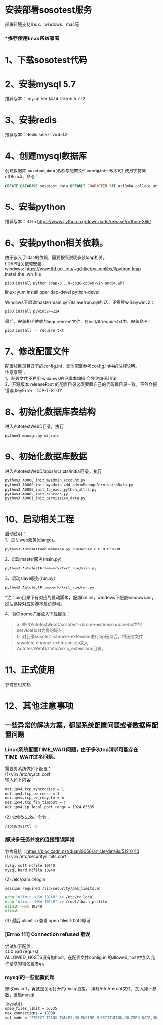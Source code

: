 # 安装部署sosotest服务

部署环境支持linux、windows、mac等
### *推荐使用linux系统部署


# 1、下载sosotest代码

# 2、安装mysql 5.7
推荐版本： mysql  Ver 14.14 Distrib 5.7.22

# 3、安装redis 
推荐版本：Redis server v=4.0.2

# 4、创建mysql数据库 
创建数据库 sosotest_data(名称与配置文件config.ini一致即可)
使用字符集utf8mb4，命令：
```sql
CREATE DATABASE sosotest_data DEFAULT CHARACTER SET utf8mb4 collate utf8mb4_unicode_ci;
```

# 5、安装python
推荐版本：3.6.5 
https://www.python.org/downloads/release/python-365/

# 6、安装python相关依赖。
由于嵌入了ldap的依赖，需要按照说明安装ldap相关。<br>
LDAP相关依赖安装<br>
windows: https://www.lfd.uci.edu/~gohlke/pythonlibs/#python-ldap  <br>
install the .whl file<br>
```bash
pip3 install python_ldap-3.1.0-cp36-cp36m-win_amd64.whl
```
linux:   yum install openldap-devel python-devel<br>

Windows下启动master(main.py)和slave(run.py)的话，还需要安装pywin32：<br>
```bash
pip3 install pywin32==224
```
最后，安装相关依赖的requirement文件，在install/require.txt中，安装命令：<br>
```bash
pip3 install -r require.txt
```

# 7、修改配置文件
配置根目录目录下的config.ini，具体配置参考config.ini中的注释说明。<br>
注意事项：<br>
1、配置文件不要用 windows的记事本编辑 会导致编码错误<br>
2、开源版本 releaseRoot 的配置目录必须要跟自己的代码根目录一致。不然会报错误 KeyError: 'TCP-TEST01'<br>

# 8、初始化数据库表结构
进入AutotestWebD目录，执行<br>
```bash
python3 manage.py migrate
```

# 9、初始化数据库数据
进入AutotestWebD/apps/scripts/initial目录，执行 <br>
```bash
python3 A0000_init_myadmin_account.py
python3 A0000_init_myadmin_add_adminManagePermissionData.py
python3 A0000_init_tb_exec_python_attrs.py
python3 A0000_init_sources.py
python3 A0001_init_permission_data.py
```

# 10、启动相关工程
启动说明：<br>
1、启动web服务(django)。<br>
```bash
python3 AutotestWebD/manage.py runserver 0.0.0.0:8000
```
2、启动master服务(main.py)<br>
```bash
python3 AutotestFramework/test_run/main.py
```
3、启动slave服务(run.py)<br>
```bash
python3 AutotestFramework/test_run/run.py
```
*注：bin目录下有对应的启动脚本，配置bin.ini，windows下配置windows.ini，然后选择对应的脚本启动即可。

4、将Chrome扩展放入下载目录：<br>
>a. 修改AutotestWebD/sosotest-chrome-extension/panel.js中的serviceHost为你的域名。<br>
>b. 对目录sosotest-chrome-extension进行zip压缩后，将压缩文件sosotest-chrome-extension.zip放入AutotestWebD/static/soso_extensions目录。<br>


# 11、正式使用
参考使用文档

# 12、其他注意事项
## 一些异常的解决方案，都是系统配置问题或者数据库配置问题
### Linux系统配置TIME_WAIT问题，由于多次tcp请求可能存在TIME_WAIT过多问题。
需要对系统做如下配置：<br>
(1) vim /etc/sysctl.conf<br>
输入如下内容：<br>
```bash
net.ipv4.tcp_syncookies = 1
net.ipv4.tcp_tw_reuse = 1
net.ipv4.tcp_tw_recycle = 0
net.ipv4.tcp_fin_timeout = 5
net.ipv4.ip_local_port_range = 1024 65535
```
(2)  让修改生效。命令：
```bash
/sbin/sysctl -p
```

### 解决多任务并发的连接错误异常
参考链接：https://blog.csdn.net/duan19056/article/details/51210110<br>
(1) vim /etc/security/limits.conf<br>
```bash
mysql soft nofile 10240
mysql hard nofile 10240
```
(2) /etc/pam.d/login<br>
```bash
session required /lib/security/pam_limits.so

echo "ulimit -HSn 10240" >> /etc/rc.local
echo "ulimit -HSn 10240" >> /root/.bash_profile
ulimit -HSn 10240
ulimit -n
```

(3) 最后 ulimit -a 查看 open files 10240即可<br>

### [Errno 111] Connection refused 错误
尝试如下配置：<br>
400 bad request<br>
ALLOWED_HOSTS没有加host，在配置文件config.ini的allowed_host中加入允许请求的域名或者ip。<br>

### mysql的一些配置问题
修改my.cnf，再就是关闭打开的mysql连接。 编辑/etc/my.cnf文件，加入如下参数，重启mysql<br>
```bash
[mysqld]
open_files_limit = 65535
max_connections = 10000
sql_mode = "STRICT_TRANS_TABLES,NO_ENGINE_SUBSTITUTION,NO_ZERO_DATE,NO_ZERO_IN_DATE,ERROR_FOR_DIVISION_BY_ZERO,NO_AUTO_CREATE_USER"
```
